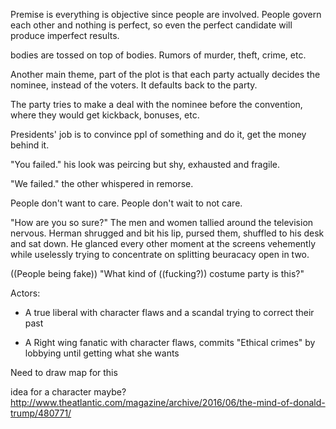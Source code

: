 Premise is everything is objective since people are involved. People govern each other and nothing is perfect, so even the perfect candidate will produce imperfect results.

bodies are tossed on top of bodies. Rumors of murder, theft, crime, etc.



Another main theme, part of the plot is that each party actually decides the nominee, instead of the voters. It defaults back to the party.

The party tries to make a deal with the nominee before the convention, where they would get kickback, bonuses, etc.

Presidents' job is to convince ppl of something and do it, get the money behind it.





"You failed." his look was peircing but shy, exhausted and fragile.

"We failed." the other whispered in remorse.







People don't want to care.
People don't wait to not care.



"How are you so sure?" The men and women tallied around the television nervous. Herman shrugged and bit his lip, pursed them, shuffled to his desk and sat down. He glanced every other moment at the screens vehemently while uselessly trying to concentrate on splitting beuracacy open in two.









((People being fake)) "What kind of ((fucking?)) costume party is this?"







Actors:

- A true liberal with character flaws and a scandal trying to correct their past

- A Right wing fanatic with character flaws, commits "Ethical crimes" by lobbying until getting what she wants

Need to draw map for this





idea for a character maybe?
http://www.theatlantic.com/magazine/archive/2016/06/the-mind-of-donald-trump/480771/











